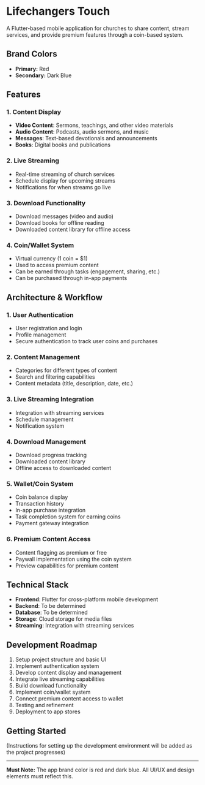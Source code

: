 # Lifechangers Touch

A Flutter-based mobile application for churches to share content, stream services, and provide premium features through a coin-based system.

## Brand Colors
- **Primary:** Red
- **Secondary:** Dark Blue

## Features

### 1. Content Display
- **Video Content**: Sermons, teachings, and other video materials
- **Audio Content**: Podcasts, audio sermons, and music
- **Messages**: Text-based devotionals and announcements
- **Books**: Digital books and publications

### 2. Live Streaming
- Real-time streaming of church services
- Schedule display for upcoming streams
- Notifications for when streams go live

### 3. Download Functionality
- Download messages (video and audio)
- Download books for offline reading
- Downloaded content library for offline access

### 4. Coin/Wallet System
- Virtual currency (1 coin = $1)
- Used to access premium content
- Can be earned through tasks (engagement, sharing, etc.)
- Can be purchased through in-app payments

## Architecture & Workflow

### 1. User Authentication
- User registration and login
- Profile management
- Secure authentication to track user coins and purchases

### 2. Content Management
- Categories for different types of content
- Search and filtering capabilities
- Content metadata (title, description, date, etc.)

### 3. Live Streaming Integration
- Integration with streaming services
- Schedule management
- Notification system

### 4. Download Management
- Download progress tracking
- Downloaded content library
- Offline access to downloaded content

### 5. Wallet/Coin System
- Coin balance display
- Transaction history
- In-app purchase integration
- Task completion system for earning coins
- Payment gateway integration

### 6. Premium Content Access
- Content flagging as premium or free
- Paywall implementation using the coin system
- Preview capabilities for premium content

## Technical Stack
- **Frontend**: Flutter for cross-platform mobile development
- **Backend**: To be determined
- **Database**: To be determined
- **Storage**: Cloud storage for media files
- **Streaming**: Integration with streaming services

## Development Roadmap
1. Setup project structure and basic UI
2. Implement authentication system
3. Develop content display and management
4. Integrate live streaming capabilities
5. Build download functionality
6. Implement coin/wallet system
7. Connect premium content access to wallet
8. Testing and refinement
9. Deployment to app stores

## Getting Started
(Instructions for setting up the development environment will be added as the project progresses)

---

**Must Note:** The app brand color is red and dark blue. All UI/UX and design elements must reflect this.
